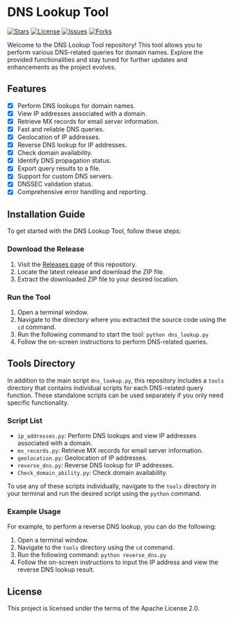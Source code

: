 # DNS Lookup Tool
[![Stars](https://img.shields.io/github/stars/Jvr2022/Dns-lookup)](https://github.com/Jvr2022/Dns-lookup/stargazers) [![License](https://img.shields.io/github/license/Jvr2022/Dns-lookup)](https://github.com/Jvr2022/Dns-lookup/blob/main/LICENSE) [![Issues](https://img.shields.io/github/issues/Jvr2022/Dns-lookup)](https://github.com/Jvr2022/Dns-lookup/issues) [![Forks](https://img.shields.io/github/forks/Jvr2022/Dns-lookup)](https://github.com/Jvr2022/Dns-lookup/network/members)

Welcome to the DNS Lookup Tool repository! This tool allows you to perform various DNS-related queries for domain names. Explore the provided functionalities and stay tuned for further updates and enhancements as the project evolves.

## Features

- [x] Perform DNS lookups for domain names.
- [x] View IP addresses associated with a domain.
- [x] Retrieve MX records for email server information.
- [x] Fast and reliable DNS queries.
- [x] Geolocation of IP addresses.
- [x] Reverse DNS lookup for IP addresses.
- [x] Check domain availability.
- [x] Identify DNS propagation status.
- [x] Export query results to a file.
- [x] Support for custom DNS servers.
- [x] DNSSEC validation status.
- [x] Comprehensive error handling and reporting.

## Installation Guide

To get started with the DNS Lookup Tool, follow these steps:

### Download the Release

1. Visit the [Releases page](https://github.com/Jvr2022/Dns-lookup/releases) of this repository.
2. Locate the latest release and download the ZIP file.
3. Extract the downloaded ZIP file to your desired location.

### Run the Tool

1. Open a terminal window.
2. Navigate to the directory where you extracted the source code using the `cd` command.
3. Run the following command to start the tool: `python dns_lookup.py`
4. Follow the on-screen instructions to perform DNS-related queries.

## Tools Directory

In addition to the main script `dns_lookup.py`, this repository includes a `tools` directory that contains individual scripts for each DNS-related query function. These standalone scripts can be used separately if you only need specific functionality.

### Script List

- `ip_addresses.py`: Perform DNS lookups and view IP addresses associated with a domain.
- `mx_records.py`: Retrieve MX records for email server information.
- `geolocation.py`: Geolocation of IP addresses.
- `reverse_dns.py`: Reverse DNS lookup for IP addresses.
- `Check_domain_ability.py`: Check domain availability.

To use any of these scripts individually, navigate to the `tools` directory in your terminal and run the desired script using the `python` command.

### Example Usage

For example, to perform a reverse DNS lookup, you can do the following:

1. Open a terminal window.
2. Navigate to the `tools` directory using the `cd` command.
3. Run the following command: `python reverse_dns.py`
4. Follow the on-screen instructions to input the IP address and view the reverse DNS lookup result.

## License

This project is licensed under the terms of the Apache License 2.0.
